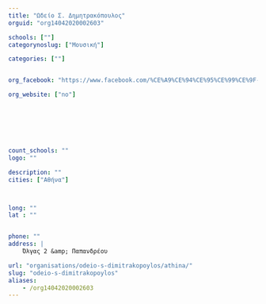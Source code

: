 ```yaml
---
title: "Ωδείο Σ. Δημητρακόπουλος"
orguid: "org14042020002603"

schools: [""]
categorynoslug: ["Μουσική"]

categories: [""]


org_facebook: "https://www.facebook.com/%CE%A9%CE%94%CE%95%CE%99%CE%9F-%CE%A3-%CE%94%CE%B7%CE%BC%CE%B7%CF%84%CF%81%CE%B1%CE%BA%CF%8C%CF%80%CE%BF%CF%85%CE%BB%CE%BF%CF%82-738339549564938/"

org_website: ["no"]







count_schools: ""
logo: ""

description: ""
cities: ["Αθήνα"]



long: ""
lat : ""


phone: ""
address: |
    Όλγας 2 &amp; Παπανδρέου

url: "organisations/odeio-s-dimitrakopoylos/athina/"
slug: "odeio-s-dimitrakopoylos"
aliases:
    - /org14042020002603
---
```



